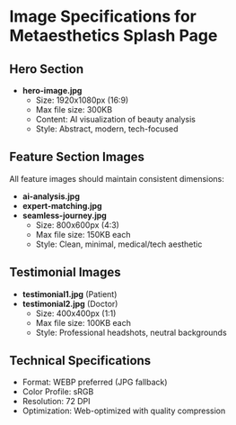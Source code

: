 # Image Specifications for Metaesthetics Splash Page

## Hero Section
- **hero-image.jpg**
  - Size: 1920x1080px (16:9)
  - Max file size: 300KB
  - Content: AI visualization of beauty analysis
  - Style: Abstract, modern, tech-focused

## Feature Section Images
All feature images should maintain consistent dimensions:
- **ai-analysis.jpg**
- **expert-matching.jpg**
- **seamless-journey.jpg**
  - Size: 800x600px (4:3)
  - Max file size: 150KB each
  - Style: Clean, minimal, medical/tech aesthetic

## Testimonial Images
- **testimonial1.jpg** (Patient)
- **testimonial2.jpg** (Doctor)
  - Size: 400x400px (1:1)
  - Max file size: 100KB each
  - Style: Professional headshots, neutral backgrounds

## Technical Specifications
- Format: WEBP preferred (JPG fallback)
- Color Profile: sRGB
- Resolution: 72 DPI
- Optimization: Web-optimized with quality compression
